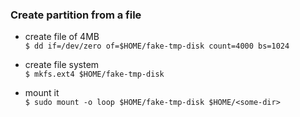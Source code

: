 ### Create partition from a file  

- create file of 4MB  
`$ dd if=/dev/zero of=$HOME/fake-tmp-disk count=4000 bs=1024`  

- create file system  
`$ mkfs.ext4 $HOME/fake-tmp-disk`  

- mount it  
`$ sudo mount -o loop $HOME/fake-tmp-disk $HOME/<some-dir>`

